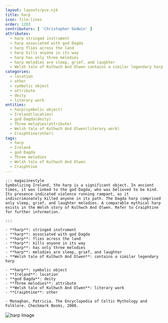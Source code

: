 ```yaml
---
layout: layouts/pce.njk
title: harp
icon: file-lines
order: 1203
contributors: [ 'Christopher Godwin' ]
attributes:
  - harp stringed instrument
  - harp associated with god Dagda
  - harp flies across the land
  - harp kills anyone in its way
  - harp has only three melodies
  - harp melodies are sleep, grief, and laughter
  - Welsh tale of Kulhwch And Olwen contains a similar legendary harp
categories:
  - location
  - other
  - symbolic object
  - attribute
  - deity
  - literary work
entities:
  - harp(symbolic object)
  - Ireland(location)
  - god Dagda(deity)
  - Three melodies(attribute)
  - Welsh tale of Kulhwch And Olwen(literary work)
  - Craiphtine(other)
tags:
  - harp
  - Ireland
  - god Dagda
  - Three melodies
  - Welsh tale of Kulhwch And Olwen
  - Craiphtine
---
```

``` tab [group1:Info]
::: magazinestyle
Symbolizing Ireland, the harp is a significant object. In ancient times, it was linked to the god Dagda, who was believed to be kind. Its presence indicated violence running rampant, as it indiscriminately killed anyone in its path. The Dagda harp comprised only sleep, grief, and laughter melodies. A comparable mythical harp exists in the Welsh story of Kulhwch And Olwen. Refer to Craiphtine for further information.

:::
```
``` tab [group1:Attributes]
- **harp**: stringed instrument
- **harp**: associated with god Dagda
- **harp**: flies across the land
- **harp**: kills anyone in its way
- **harp**: has only three melodies
- **harp**: melodies are sleep, grief, and laughter
- **Welsh tale of Kulhwch And Olwen**: contains a similar legendary harp
```
``` tab [group1:Entities]
- **harp**: symbolic object
- **Ireland**: location
- **god Dagda**: deity
- **Three melodies**: attribute
- **Welsh tale of Kulhwch And Olwen**: literary work
- **Craiphtine**: other
```
``` tab [group1:Sources]
- Monaghan, Patricia. The Encyclopedia of Celtic Mythology and Folklore. Checkmark Books, 2008.
```
![harp Image](['https://upload.wikimedia.org/wikipedia/commons/4/4e/Harp.png'])
